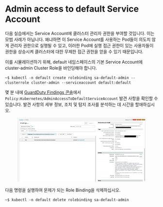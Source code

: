 # Admin access to default Service Account

다음 실습에서는 Service Account에 클러스터 관리자 권한을 부여할 것입니다. 이는 모범 사례가 아닙니다. 왜냐하면 이 Service Account를 사용하는 Pod들이 의도치 않게 관리자 권한으로 실행될 수 있고, 이러한 Pod에 실행 접근 권한이 있는 사용자들이 권한을 상승시켜 클러스터에 대한 무제한 접근 권한을 얻을 수 있기 때문입니다.

이를 시뮬레이션하기 위해, default 네임스페이스의 기본 Service Account에 cluster-admin Cluster Role을 바인딩해야 합니다.

```
~$ kubectl -n default create rolebinding sa-default-admin --clusterrole cluster-admin --serviceaccount default:default
```

몇 분 내에 [GuardDuty Findings 콘솔](https://console.aws.amazon.com/guardduty/home#/findings)에서 `Policy:Kubernetes/AdminAccessToDefaultServiceAccount` 발견 사항을 확인할 수 있습니다. 발견 사항의 세부 정보, 조치 및 탐지 조사를 분석하는 데 시간을 할애하십시오.

<figure><img src="../../../.gitbook/assets/image (4) (1).png" alt=""><figcaption></figcaption></figure>

다음 명령을 실행하여 문제가 되는 Role Binding을 삭제하십시오.

```
~$ kubectl -n default delete rolebinding sa-default-admin
```

